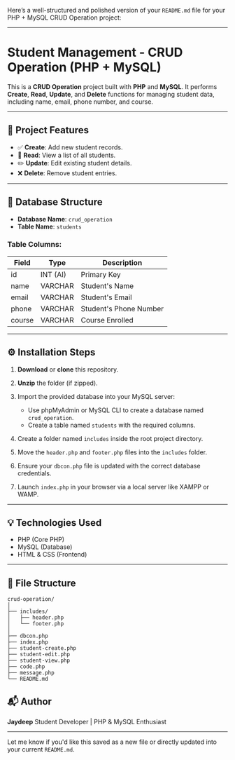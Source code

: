Here’s a well-structured and polished version of your `README.md` file for your PHP + MySQL CRUD Operation project:

---

# Student Management - CRUD Operation (PHP + MySQL)

This is a **CRUD Operation** project built with **PHP** and **MySQL**. It performs **Create**, **Read**, **Update**, and **Delete** functions for managing student data, including name, email, phone number, and course.

---

## 📁 Project Features

* ✅ **Create**: Add new student records.
* 📖 **Read**: View a list of all students.
* ✏️ **Update**: Edit existing student details.
* ❌ **Delete**: Remove student entries.

---

## 🧱 Database Structure

* **Database Name**: `crud_operation`
* **Table Name**: `students`

### Table Columns:

| Field  | Type     | Description            |
| ------ | -------- | ---------------------- |
| id     | INT (AI) | Primary Key            |
| name   | VARCHAR  | Student's Name         |
| email  | VARCHAR  | Student's Email        |
| phone  | VARCHAR  | Student's Phone Number |
| course | VARCHAR  | Course Enrolled        |

---

## ⚙️ Installation Steps

1. **Download** or **clone** this repository.
2. **Unzip** the folder (if zipped).
3. Import the provided database into your MySQL server:

   * Use phpMyAdmin or MySQL CLI to create a database named `crud_operation`.
   * Create a table named `students` with the required columns.
4. Create a folder named `includes` inside the root project directory.
5. Move the `header.php` and `footer.php` files into the `includes` folder.
6. Ensure your `dbcon.php` file is updated with the correct database credentials.
7. Launch `index.php` in your browser via a local server like XAMPP or WAMP.

---

## 💡 Technologies Used

* PHP (Core PHP)
* MySQL (Database)
* HTML & CSS (Frontend)

---

## 📌 File Structure

```
crud-operation/
│
├── includes/
│   ├── header.php
│   └── footer.php
│
├── dbcon.php
├── index.php
├── student-create.php
├── student-edit.php
├── student-view.php
├── code.php
├── message.php
└── README.md
```

## 📬 Author

**Jaydeep**
Student Developer | PHP & MySQL Enthusiast

---

Let me know if you'd like this saved as a new file or directly updated into your current `README.md`.
